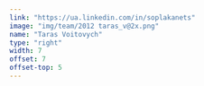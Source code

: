 ```yaml
---
link: "https://ua.linkedin.com/in/soplakanets"
image: "img/team/2012 taras_v@2x.png"
name: "Taras Voitovych"
type: "right"
width: 7
offset: 7
offset-top: 5
---
```

